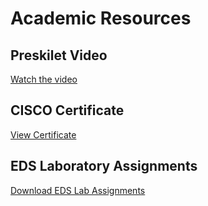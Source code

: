 # Academic Resources

## Preskilet Video
[Watch the video](priskeletvideolink.pdf)

## CISCO Certificate
[View Certificate](CISCOCERTIFICATE.pdf)

## EDS Laboratory Assignments
[Download EDS Lab Assignments](edstheoryactivity.pdf)
